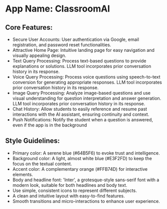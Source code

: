 # **App Name**: ClassroomAI

## Core Features:

- Secure User Accounts: User authentication via Google, email registration, and password reset functionalities.
- Attractive Home Page: Intuitive landing page for easy navigation and visually appealing design.
- Text Query Processing: Process text-based questions to provide explanations or solutions. LLM tool incorporates prior conversation history in its response.
- Voice Query Processing: Process voice questions using speech-to-text conversion for generating appropriate responses. LLM tool incorporates prior conversation history in its response.
- Image Query Processing: Analyze image-based questions and use visual understanding for question interpretation and answer generation. LLM tool incorporates prior conversation history in its response.
- Chat History: Allow students to easily reference and resume past interactions with the AI assistant, ensuring continuity and context.
- Push Notifications: Notify the student when a question is answered, even if the app is in the background

## Style Guidelines:

- Primary color: A serene blue (#64B5F6) to evoke trust and intelligence.
- Background color: A light, almost white blue (#E3F2FD) to keep the focus on the textual content.
- Accent color: A complementary orange (#FFB74D) for interactive elements.
- Body and headline font: 'Inter', a grotesque-style sans-serif font with a modern look, suitable for both headlines and body text.
- Use simple, consistent icons to represent different subjects.
- A clean and intuitive layout with easy-to-find features.
- Smooth transitions and micro-interactions to enhance user experience.